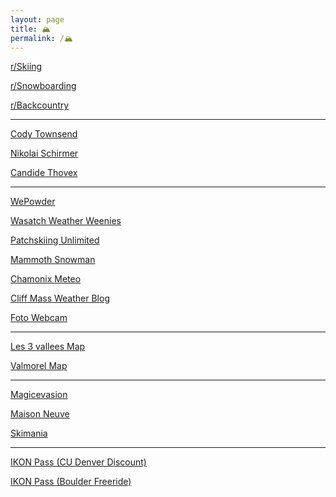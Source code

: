```yaml
---
layout: page
title: 🏔️
permalink: /🏔️
---
```



[r/Skiing](https://farside.link/libreddit/r/skiing)

[r/Snowboarding](https://farside.link/libreddit/r/snowboarding)

[r/Backcountry](https://farside.link/libreddit/r/backcountry)

---

[Cody Townsend](https://www.youtube.com/@CodyTownsend/videos)

[Nikolai Schirmer](https://www.youtube.com/@Nikolai_Schirmer/videos)

[Candide Thovex](https://www.youtube.com/@CandideThovexChannel/videos)

---

[WePowder](https://wepowder.com/en)

[Wasatch Weather Weenies](https://wasatchweatherweenies.blogspot.com/)

[Patchskiing Unlimited](https://patchskiing.net/)

[Mammoth Snowman](https://www.mammothsnowman.com/)

[Chamonix Meteo](https://chamonix-meteo.com/)

[Cliff Mass Weather Blog](https://cliffmass.blogspot.com/)

[Foto Webcam](https://www.foto-webcam.eu/)

---

[Les 3 vallees Map](https://lumiplay.link/interactive-map/les-3-vallees/en)

[Valmorel Map](https://valmorel.digisnow.app/map/1/en?fullscreen=true)

---

[Magicevasion](https://www.magicevasion.com/)

[Maison Neuve](https://www.maisonneuve.net/)

[Skimania](https://www.skimania.com/)

---

[IKON Pass (CU Denver Discount)](https://www.ucdenver.edu/wellness/programs/adventure/ikon-pass-discount)

[IKON Pass (Boulder Freeride)](https://www.cuboulderfreeride.org/ikon-pass)



<script>
    document.getElementsByClassName("post-title").item(0).innerText = null;
</script>
